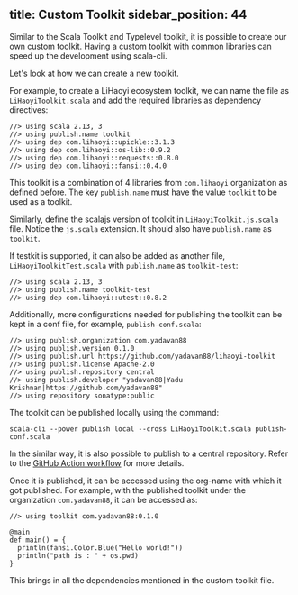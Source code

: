 title: Custom Toolkit
sidebar_position: 44
---
Similar to the Scala Toolkit and Typelevel toolkit, it is possible to create our own custom toolkit. 
Having a custom toolkit with common libraries can speed up the development using scala-cli. 

Let's look at how we can create a new toolkit. 

For example, to create a LiHaoyi ecosystem toolkit, we can name the file as `LiHaoyiToolkit.scala` and add the required libraries as dependency directives:

```
//> using scala 2.13, 3
//> using publish.name toolkit
//> using dep com.lihaoyi::upickle::3.1.3
//> using dep com.lihaoyi::os-lib::0.9.2
//> using dep com.lihaoyi::requests::0.8.0
//> using dep com.lihaoyi::fansi::0.4.0
``` 
This toolkit is a combination of 4 libraries from `com.lihaoyi` organization as defined before. The key `publish.name` must have the value `toolkit` to be used as a toolkit. 

Similarly, define the scalajs version of toolkit in `LiHaoyiToolkit.js.scala` file. Notice the `js.scala` extension. It should also have `publish.name` as `toolkit`. 

If testkit is supported, it can also be added as another file, `LiHaoyiToolkitTest.scala` with `publish.name` as `toolkit-test`:
```
//> using scala 2.13, 3
//> using publish.name toolkit-test
//> using dep com.lihaoyi::utest::0.8.2
```

Additionally, more configurations needed for publishing the toolkit can be kept in a conf file, for example, `publish-conf.scala`:
```
//> using publish.organization com.yadavan88
//> using publish.version 0.1.0
//> using publish.url https://github.com/yadavan88/lihaoyi-toolkit
//> using publish.license Apache-2.0
//> using publish.repository central
//> using publish.developer "yadavan88|Yadu Krishnan|https://github.com/yadavan88"
//> using repository sonatype:public
```

The toolkit can be published locally using the command:
```
scala-cli --power publish local --cross LiHaoyiToolkit.scala publish-conf.scala
```

In the similar way, it is also possible to publish to a central repository. Refer to the [GitHub Action workflow](https://github.com/scala/toolkit/blob/main/.github/workflows/deploy.yaml) for more details.

Once it is published, it can be accessed using the org-name with which it got published. For example, with the published toolkit under the organization `com.yadavan88`, it can be accessed as:

```
//> using toolkit com.yadavan88:0.1.0

@main
def main() = {
  println(fansi.Color.Blue("Hello world!"))
  println("path is : " + os.pwd)
}

```
This brings in all the dependencies mentioned in the custom toolkit file.